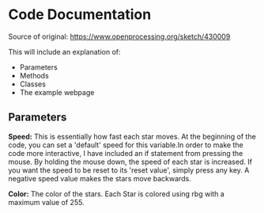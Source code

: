 # Code Documentation
Source of original: https://www.openprocessing.org/sketch/430009

This will include an explanation of:
- Parameters
- Methods 
- Classes
- The example webpage

## Parameters
**Speed:** This is essentially how fast each star moves. At the beginning of the code, you can set a 'default' speed for this variable.In order to make the code more interactive, I have included an if statement from pressing the mouse. By holding the mouse down, the speed of each star is increased. If you want the speed to be reset to its 'reset value', simply press any key. A negative speed value makes the stars move backwards. 

**Color:** The color of the stars. Each Star is colored using rbg with a maximum value of 255.
